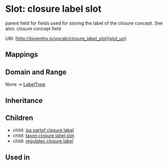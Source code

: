 # Slot: closure label slot


parent field for fields used for storing the label of the closure concept. See also: closure concept field

URI: [http://bioentity.io/vocab/closure_label_slot](slot_uri)
## Mappings

## Domain and Range

None -> [LabelType](LabelType.md)
## Inheritance

## Children

 *  child: [isa partof closure label](isa_partof_closure_label.md)
 *  child: [taxon closure label slot](taxon_closure_label_slot.md)
 *  child: [regulates closure label](regulates_closure_label.md)
## Used in

